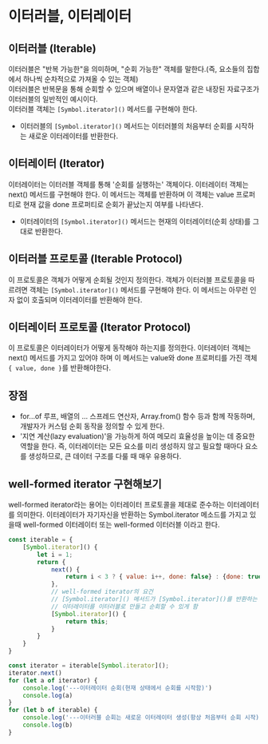 # 이터러블, 이터레이터

## 이터러블 (Iterable)

이터러블은 "반복 가능한"을 의미하며, "순회 가능한" 객체를 말한다.(즉, 요소들의 집합에서 하나씩 순차적으로 가져올 수 있는 객체)<br/> 
이터러블은 반복문을 통해 순회할 수 있으며 배열이나 문자열과 같은 내장된 자료구조가 이터러블의 일반적인 예시이다.<br/> 
이터러블 객체는 `[Symbol.iterator]()` 메서드를 구현해야 한다.
- 이터러블의 `[Symbol.iterator]()` 메서드는 이터러블의 처음부터 순회를 시작하는 새로운 이터레이터를 반환한다.

## 이터레이터 (Iterator)
이터레이터는 이터러블 객체를 통해 '순회를 실행하는' 객체이다.
이터레이터 객체는 next() 메서드를 구현해야 한다.
이 메서드는 객체를 반환하며 이 객체는 value 프로퍼티로 현재 값을 done 프로퍼티로 순회가 끝났는지 여부를 나타낸다.
- 이터레이터의 `[Symbol.iterator]()` 메서드는 현재의 이터레이터(순회 상태)를 그대로 반환한다.

## 이터러블 프로토콜 (Iterable Protocol)
이 프로토콜은 객체가 어떻게 순회될 것인지 정의한다.
객체가 이터러블 프로토콜을 따르려면 객체는 `[Symbol.iterator]()` 메서드를 구현해야 한다. 
이 메서드는 아무런 인자 없이 호출되며 이터레이터를 반환해야 한다.

## 이터레이터 프로토콜 (Iterator Protocol)
이 프로토콜은 이터레이터가 어떻게 동작해야 하는지를 정의한다.
이터레이터 객체는 next() 메서드를 가지고 있어야 하며
이 메서드는 value와 done 프로퍼티를 가진 객체 `{ value, done }`를 반환해야한다.

## 장점
- for...of 루프, 배열의 ... 스프레드 연산자, Array.from() 함수 등과 함께 작동하며, 개발자가 커스텀 순회 동작을 정의할 수 있게 한다.
- '지연 계산(lazy evaluation)'을 가능하게 하여 메모리 효율성을 높이는 데 중요한 역할을 한다. 
즉, 이터레이터는 모든 요소를 미리 생성하지 않고 필요할 때마다 요소를 생성하므로, 큰 데이터 구조를 다룰 때 매우 유용하다.

## well-formed iterator 구현해보기
well-formed iterator라는 용어는 이터레이터 프로토콜을 제대로 준수하는 이터레이터를 의미한다.
이터레이터가 자기자신을 반환하는 Symbol.iterator 메소드를 가지고 있을때 well-formed 이터레이터 또는 well-formed 이터러블 이라고 한다.

```javascript
const iterable = {
    [Symbol.iterator]() {
        let i = 1;
        return {
            next() {
                return i < 3 ? { value: i++, done: false} : {done: true}
            },
            // well-formed iterator의 요건
            // [Symbol.iterator]() 메서드가 [Symbol.iterator]()를 반환하는 것은
            // 이터레이터를 이터러블로 만들고 순회할 수 있게 함
            [Symbol.iterator]() {
                return this;
            }
        }
    }
}

const iterator = iterable[Symbol.iterator]();
iterator.next()
for (let a of iterator) {
    console.log('---이터레이터 순회(현재 상태에서 순회를 시작함)')
    console.log(a)
}
for (let b of iterable) {
    console.log('---이터러블 순회는 새로운 이터레이터 생성(항상 처음부터 순회 시작)')
    console.log(b)
}
```
